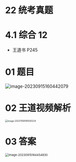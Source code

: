 # 22 统考真题



# 4.1 综合 12

* 王道书 P245



# 01 题目

<img src="https://cvp.oss-cn-shanghai.aliyuncs.com/picgo/202309151604186.png" alt="image-20230915160442079"  />



# 02 王道视频解析

<img src="https://cvp.oss-cn-shanghai.aliyuncs.com/picgo/202311081955672.png" alt="image-20231108195541234" style="zoom:50%;" />



# 03 答案

<img src="https://cvp.oss-cn-shanghai.aliyuncs.com/picgo/202309151644916.png" alt="image-20230915164454830" style="zoom: 67%;" />